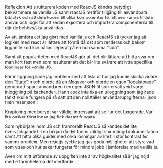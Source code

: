 Reflektion
Att strukturera koden med ReactJS kändes betydligt bekvämmare än vanilla JS samt reactJS medför tillgång till användbara biblotek och att dela koden till olika komponenter för att sen kunna tilldela ansvar och logik för att sedan exportera och importera componenterna till där de behövs/ska användas.

Av att jämföra det jag gjort med vanilla js och ReactJS så tycker jag att logiken med react är lättare att förstå då det som renderas och bakom liggande kod kan hållas seperat på en och samma "sida".

Samt att populariteten med ReactJS gör att det blir lättare att hitta svar om man kört fast men som resulterar att det blir lite svårare att hitta specifika lösningar för vanilla JS.

För inloggning hade jag problem med att lista ut hur jag kunde skicka vidare den "State":n och gjorde då en Mcgyver och gjorde en egen "localstorage" genom att spara användaren i en egen JSON fil som ersätts vid varje inloggning på backenden. Hann dock inte fixa en utloggning som jag hade tänkt skulle fungera på så sätt att den nollställer användaruppgifterna i json filen "user.json".

Kryptering med bcrypt var väldigt intressant att se hur det fungerade. Var lite osäker först innan jag fick det att fungera.

Som nybörjare inom JS och framförallt ReactJS så kändes det lite överväldigande till en början då det fanns väldigt stor mängd dokumentation samt att hitta olika guider med olika lösningar av lite till stor kontrast för samma problem.
Men reactjs tyckte jag gav goda möjligheter att styra vad som visas och hur saker fungerar för mindre jobb i jämförelse med vanilla js.

Även om mitt utförande av uppgiften inte är av högkvalitet så är jag nöjd med erfarenheterna det medförde.

